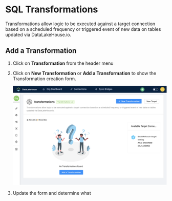 # SQL Transformations

Transformations allow logic to be executed against a target connection based on a scheduled frequency or triggered event of new data on tables updated via DataLakeHouse.io.

## Add a Transformation

1. Click on **Transformation** from the header menu
2.  Click on **New Transformation** or **Add a Transformation** to show the Transformation creation form.

    ![Add a Transformation for the Data Warehouse Sync](../\_assets/img/transformation-add-new.png)
3. Update the form and determine what
